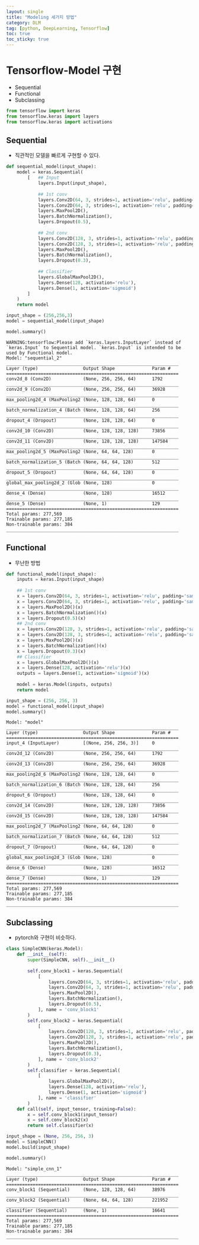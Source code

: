 ```yaml
---
layout: single
title: "Modeling 세가지 방법"
category: DLM
tag: [python, DeepLearning, Tensorflow]
toc: true
toc_sticky: true
---
```



# Tensorflow-Model 구현

* Sequential
* Functional
* Subclassing


```python
from tensorflow import keras
from tensorflow.keras import layers
from tensorflow.keras import activations
```

## Sequential
* 직관적인 모델을 빠르게 구현할 수 있다.


```python
def sequential_model(input_shape):
    model = keras.Sequential(
        [   ## Input
            layers.Input(input_shape),
            
            ## 1st conv
            layers.Conv2D(64, 3, strides=1, activation='relu', padding='same'),
            layers.Conv2D(64, 3, strides=1, activation='relu', padding='same'),
            layers.MaxPool2D(),
            layers.BatchNormalization(),
            layers.Dropout(0.5),
            
            ## 2nd conv
            layers.Conv2D(128, 3, strides=1, activation='relu', padding='same'),
            layers.Conv2D(128, 3, strides=1, activation='relu', padding='same'),
            layers.MaxPool2D(),
            layers.BatchNormalization(),
            layers.Dropout(0.3),
            
            ## Classifier
            layers.GlobalMaxPool2D(),
            layers.Dense(128, activation='relu'),
            layers.Dense(1, activation='sigmoid')
        ]
    )
    return model

input_shape = (256,256,3)
model = sequential_model(input_shape)

model.summary()
```

    WARNING:tensorflow:Please add `keras.layers.InputLayer` instead of `keras.Input` to Sequential model. `keras.Input` is intended to be used by Functional model.
    Model: "sequential_2"
    _________________________________________________________________
    Layer (type)                 Output Shape              Param #   
    =================================================================
    conv2d_8 (Conv2D)            (None, 256, 256, 64)      1792      
    _________________________________________________________________
    conv2d_9 (Conv2D)            (None, 256, 256, 64)      36928     
    _________________________________________________________________
    max_pooling2d_4 (MaxPooling2 (None, 128, 128, 64)      0         
    _________________________________________________________________
    batch_normalization_4 (Batch (None, 128, 128, 64)      256       
    _________________________________________________________________
    dropout_4 (Dropout)          (None, 128, 128, 64)      0         
    _________________________________________________________________
    conv2d_10 (Conv2D)           (None, 128, 128, 128)     73856     
    _________________________________________________________________
    conv2d_11 (Conv2D)           (None, 128, 128, 128)     147584    
    _________________________________________________________________
    max_pooling2d_5 (MaxPooling2 (None, 64, 64, 128)       0         
    _________________________________________________________________
    batch_normalization_5 (Batch (None, 64, 64, 128)       512       
    _________________________________________________________________
    dropout_5 (Dropout)          (None, 64, 64, 128)       0         
    _________________________________________________________________
    global_max_pooling2d_2 (Glob (None, 128)               0         
    _________________________________________________________________
    dense_4 (Dense)              (None, 128)               16512     
    _________________________________________________________________
    dense_5 (Dense)              (None, 1)                 129       
    =================================================================
    Total params: 277,569
    Trainable params: 277,185
    Non-trainable params: 384
    _________________________________________________________________
    

## Functional
* 무난한 방법


```python
def functional_model(input_shape):
    inputs = keras.Input(input_shape)
    
    ## 1st conv
    x = layers.Conv2D(64, 3, strides=1, activation='relu', padding='same')(inputs)
    x = layers.Conv2D(64, 3, strides=1, activation='relu', padding='same')(x)
    x = layers.MaxPool2D()(x)
    x = layers.BatchNormalization()(x)
    x = layers.Dropout(0.5)(x)
    ## 2nd conv
    x = layers.Conv2D(128, 3, strides=1, activation='relu', padding='same')(x)
    x = layers.Conv2D(128, 3, strides=1, activation='relu', padding='same')(x)
    x = layers.MaxPool2D()(x)
    x = layers.BatchNormalization()(x)
    x = layers.Dropout(0.3)(x)
    ## Classifier
    x = layers.GlobalMaxPool2D()(x)
    x = layers.Dense(128, activation='relu')(x)
    outputs = layers.Dense(1, activation='sigmoid')(x)
    
    model = keras.Model(inputs, outputs)
    return model

input_shape = (256, 256, 3)
model = functional_model(input_shape)
model.summary()
```

    Model: "model"
    _________________________________________________________________
    Layer (type)                 Output Shape              Param #   
    =================================================================
    input_4 (InputLayer)         [(None, 256, 256, 3)]     0         
    _________________________________________________________________
    conv2d_12 (Conv2D)           (None, 256, 256, 64)      1792      
    _________________________________________________________________
    conv2d_13 (Conv2D)           (None, 256, 256, 64)      36928     
    _________________________________________________________________
    max_pooling2d_6 (MaxPooling2 (None, 128, 128, 64)      0         
    _________________________________________________________________
    batch_normalization_6 (Batch (None, 128, 128, 64)      256       
    _________________________________________________________________
    dropout_6 (Dropout)          (None, 128, 128, 64)      0         
    _________________________________________________________________
    conv2d_14 (Conv2D)           (None, 128, 128, 128)     73856     
    _________________________________________________________________
    conv2d_15 (Conv2D)           (None, 128, 128, 128)     147584    
    _________________________________________________________________
    max_pooling2d_7 (MaxPooling2 (None, 64, 64, 128)       0         
    _________________________________________________________________
    batch_normalization_7 (Batch (None, 64, 64, 128)       512       
    _________________________________________________________________
    dropout_7 (Dropout)          (None, 64, 64, 128)       0         
    _________________________________________________________________
    global_max_pooling2d_3 (Glob (None, 128)               0         
    _________________________________________________________________
    dense_6 (Dense)              (None, 128)               16512     
    _________________________________________________________________
    dense_7 (Dense)              (None, 1)                 129       
    =================================================================
    Total params: 277,569
    Trainable params: 277,185
    Non-trainable params: 384
    _________________________________________________________________
    

## Subclassing
* pytorch와 구현이 비슷하다.


```python
class SimpleCNN(keras.Model):
    def __init__(self):
        super(SimpleCNN, self).__init__()
        
        self.conv_block1 = keras.Sequential(
            [
                layers.Conv2D(64, 3, strides=1, activation='relu', padding='same'),
                layers.Conv2D(64, 3, strides=1, activation='relu', padding='same'),
                layers.MaxPool2D(),
                layers.BatchNormalization(),
                layers.Dropout(0.5),
            ], name = 'conv_block1'
        )
        self.conv_block2 = keras.Sequential(
            [
                layers.Conv2D(128, 3, strides=1, activation='relu', padding='same'),
                layers.Conv2D(128, 3, strides=1, activation='relu', padding='same'),
                layers.MaxPool2D(),
                layers.BatchNormalization(),
                layers.Dropout(0.3),
            ], name = 'conv_block2'
        )
        self.classifier = keras.Sequential(
            [
                layers.GlobalMaxPool2D(),
                layers.Dense(128, activation='relu'),
                layers.Dense(1, activation='sigmoid')
            ], name = 'classifier'
        )
    def call(self, input_tensor, training=False):
        x = self.conv_block1(input_tensor)
        x = self.conv_block2(x)
        return self.classifier(x)

input_shape = (None, 256, 256, 3)
model = SimpleCNN()
model.build(input_shape)

model.summary()
```

    Model: "simple_cnn_1"
    _________________________________________________________________
    Layer (type)                 Output Shape              Param #   
    =================================================================
    conv_block1 (Sequential)     (None, 128, 128, 64)      38976     
    _________________________________________________________________
    conv_block2 (Sequential)     (None, 64, 64, 128)       221952    
    _________________________________________________________________
    classifier (Sequential)      (None, 1)                 16641     
    =================================================================
    Total params: 277,569
    Trainable params: 277,185
    Non-trainable params: 384
    _________________________________________________________________
    
